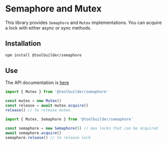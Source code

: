 # Semaphore and Mutex

This library provides `Semaphore` and `Mutex` implementations. You can acquire a lock with either async or sync methods.

## Installation

```bash
npm install @toolbuilder/semaphore
```

## Use

The API documentation is [here](docs/semaphore.md)

```javascript
import { Mutex } from '@toolbuilder/semaphore'

const mutex = new Mutex()
const release = await mutex.acquire()
release() // to release mutex
```

```javascript
import { Mutex, Semaphore } from '@toolbuilder/semaphore'

const semaphore = new Semaphore(5) // max locks that can be acquired
await semaphore.acquire()
semaphore.release() // to release lock
```
